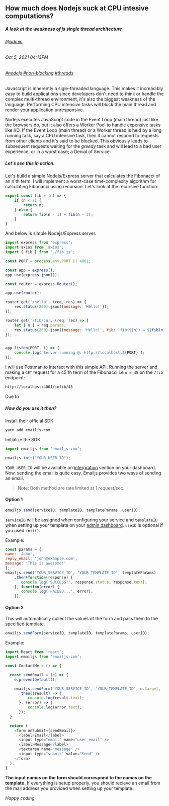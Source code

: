 ## How much does Nodejs suck at CPU intesive computations?
##### *A look at the weakness of js single thread architecture*
###### [@admin](/whoami)
###### Oct 5, 2021 04:13PM
###### [#nodejs]() [#non-blocking]() [#threads]()

Javascript is inherently a sigle-threaded language. This makes it increadibly easy to build applications since developers don't need to think or handle the complex multi-thread environment, it's also the biggest weakness of the language. Performing CPU intensive tasks will block the main thread and render your application unresponsive.

Nodejs executes JavaScript code in the Event Loop (main thread) just like the browsers do, but it also offers a Worker Pool to handle expensive tasks like I/O. If the Event Loop (main thread) or a Worker thread is held by a long running task, say a CPU intensive task, then it cannot respond to requests from other clients and it's said to be blocked. This obviously leads to subsequent requests waiting for the *greedy* task and will lead to a bad user experience, or in a worst case; a Denial of Service.

##### Let's see this in action.
Let's build a simple Nodejs/Express server that calculates the Fibonacci of an n'th term. I will implement a worst-case time-complexity algorithm for calculating Fibonacci using recursion.
Let's look at the recursive function:

```js
export const fib = (n) => {
    if (n < 2) {
        return n;
    } else {
        return fib(n - 1) + fib(n - 2);
    }
}
```

And below is simple Nodejs/Express server.

```js
import express from 'express';
import axios from 'axios';
import { fib } from './fib.js';

const PORT = process.env.PORT || 4001;

const app = express();
app.use(express.json());

const router = express.Router();

app.use(router);

router.get('/hello', (req, res) => {
    res.status(200).json({message: 'Hello!'});  
});

router.get('/fib/:n', (req, res) => {
    let { n } = req.params;
    res.status(200).json({message: 'Hello!', fib: `fib(${n}) = ${fib(n)}`});  
});


app.listen(PORT, () => {
    console.log(`Server running @: http://localhost:${PORT}`);
});
```

I will use Postman to interact with this simple API. Running the server and making a `GET` request for a 45'th term of the Fibonacci i.e `n = 45` on the `/fib` endpoint: 

```bash
http://localhost:4001/iofib/45
```
Due to 

##### How do you use it then?
Install their official SDK
```sh
yarn add emailjs-com
```
Initialize the SDK
```ts
import emailjs from 'emailjs-com';

emailjs.init("YOUR_USER_ID");
```
`YOUR_USER_ID` will be available on [intergration](https://dashboard.emailjs.com/admin/integration) section on your dashboard.
Now, sending the email is quite easy. Emailjs provides two ways of sending an email.

> Note: Both method are rate limited at 1 request/sec.

#### Option 1

```js
emailjs.send(serviceID, templateID, templateParams, userID);
```
`serviceID` will be assigned when configuring your service and `templateID` when setting up your template on your [admin dashboard](https://dashboard.emailjs.com/admin/).
`useID` is optional if you used `init()`.

Example:

```js
const params = {
name: 'John',
reply_email: 'john@example.com',
message: 'This is awesome!'
};
emailjs.send('YOUR_SERVICE_ID', 'YOUR_TEMPLATE_ID', templateParams)
    .then(function(response) {
       console.log('SUCCESS!', response.status, response.text);
    }, function(error) {
       console.log('FAILED...', error);
    });
```
#### Option 2

This will automatically collect the values of the form and pass them to the specified template.

```js
emailjs.sendForm(serviceID, templateID, templateParams, userID);
```

Example:

```js
import React from 'react';
import emailjs from 'emailjs-com';

const ContactMe = () => {

  const sendEmail = (e) => {
    e.preventDefault();

    emailjs.sendForm('YOUR_SERVICE_ID', 'YOUR_TEMPLATE_ID', e.target, 'YOUR_USER_ID')
      .then((result) => {
          console.log(result.text);
      }, (error) => {
          console.log(error.text);
      });
  }

  return (
    <form onSubmit={sendEmail}>
      <label>Email</label>
      <input type="email" name="user_email" />
      <label>Message</label>
      <textarea name="message" />
      <input type="submit" value="Send" />
    </form>
  );
}
```

**The input names on the form should correspond to the names on the template.**
If everything is setup properly, you should recieve an email from the mail address you provided when setting up your template.

*Happy coding*


